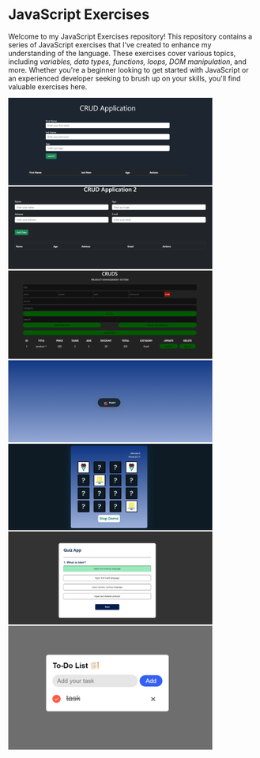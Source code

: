 # JavaScript Exercises
Welcome to my JavaScript Exercises repository! This repository contains a series of JavaScript exercises that I've created to enhance my understanding of the language. These exercises cover various topics, including *variables, data types, functions, loops, DOM manipulation*, and more. Whether you're a beginner looking to get started with JavaScript or an experienced developer seeking to brush up on your skills, you'll find valuable exercises here.

<img src='img/crud1.png' width='413'>
<img src='img/crud2.png' width='413'>
<img src='img/cruds.png' width='413'>
<img src='img/memory.png' width='413'>
<img src='img/memorygame.png' width='413'>
<img src='img/quizApp.png' width='413'>
<img src='img/todolist.png' width='413'>
